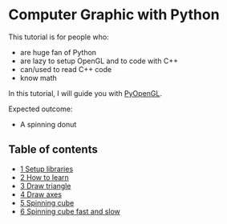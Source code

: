# Computer Graphic with Python

This tutorial is for people who:
- are huge fan of Python
- are lazy to setup OpenGL and to code with C++
- can/used to read C++ code
- know math

In this tutorial, I will guide you with [PyOpenGL](http://pyopengl.sourceforge.net/). 

Expected outcome:
- A spinning donut

## Table of contents

- [1 Setup libraries](1_setup_libraries.md)
- [2 How to learn](2_how_to_learn.md)
- [3 Draw triangle](3_draw_triangle/draw_triangle.md)
- [4 Draw axes](4_draw_axes/draw_axes.md)
- [5 Spinning cube](5_spinning_cube/spinning_cube.md)
- [6 Spinning cube fast and slow](6_faster_slower/faster_slower.md)